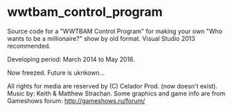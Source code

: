 # wwtbam_control_program
Source code for a "WWTBAM Control Program" for making your own "Who wants to be a millionaire?" show by old format.
Visual Studio 2013 recommended.

Developing period: March 2014 to May 2016.

Now freezed. Future is uknkown...

All rights for media are reserved by (C) Celador Prod. (now doesn't exist).
Music by: Keith & Matthew Strachan.
Some graphics and game info are from Gameshows forum: http://gameshows.ru/forum/
